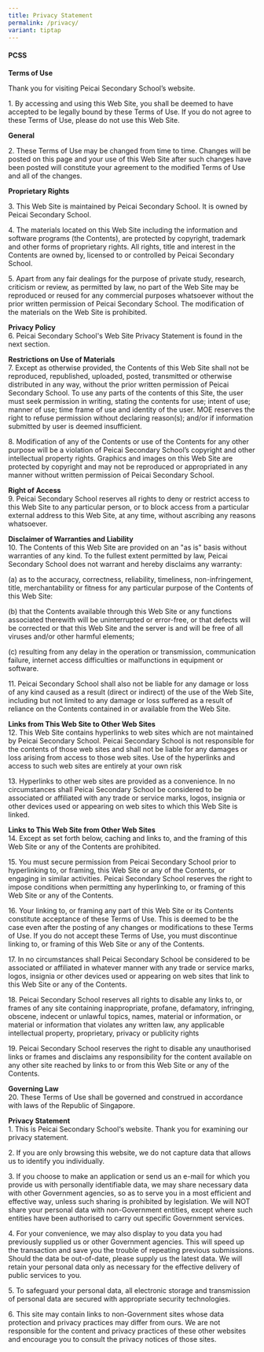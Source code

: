 ```yaml
---
title: Privacy Statement
permalink: /privacy/
variant: tiptap
---
```

<h4><strong>PCSS</strong></h4>
<p><strong>Terms of Use</strong>
</p>
<p>Thank you for visiting Peicai Secondary School’s website.</p>
<p>1. By accessing and using this Web Site, you shall be deemed to have accepted
to be legally bound by these Terms of Use. If you do not agree to these
Terms of Use, please do not use this Web Site.</p>
<p><strong>General<br></strong>
</p>
<p>2. These Terms of Use may be changed from time to time. Changes will be
posted on this page and your use of this Web Site after such changes have
been posted will constitute your agreement to the modified Terms of Use
and all of the changes.</p>
<p><strong>Proprietary Rights</strong>
</p>
<p>3. This Web Site is maintained by Peicai Secondary School. It is owned
by Peicai Secondary School.</p>
<p>4. The materials located on this Web Site including the information and
software programs (the Contents), are protected by copyright, trademark
and other forms of proprietary rights. All rights, title and interest in
the Contents are owned by, licensed to or controlled by Peicai Secondary
School.</p>
<p>5. Apart from any fair dealings for the purpose of private study, research,
criticism or review, as permitted by law, no part of the Web Site may be
reproduced or reused for any commercial purposes whatsoever without the
prior written permission of Peicai Secondary School. The modification of
the materials on the Web Site is prohibited.</p>
<p><strong>Privacy Policy<br></strong>6. Peicai Secondary School's Web Site
Privacy Statement is found in the next section.</p>
<p><strong>Restrictions on Use of Materials<br></strong>7. Except as otherwise
provided, the Contents of this Web Site shall not be reproduced, republished,
uploaded, posted, transmitted or otherwise distributed in any way, without
the prior written permission of Peicai Secondary School. To use any parts
of the contents of this Site, the user must seek permission in writing,
stating the contents for use; intent of use; manner of use; time frame
of use and identity of the user. MOE reserves the right to refuse permission
without declaring reason(s); and/or if information submitted by user is
deemed insufficient.</p>
<p>8. Modification of any of the Contents or use of the Contents for any
other purpose will be a violation of Peicai Secondary School’s copyright
and other intellectual property rights. Graphics and images on this Web
Site are protected by copyright and may not be reproduced or appropriated
in any manner without written permission of Peicai Secondary School.</p>
<p><strong>Right of Access<br></strong>9. Peicai Secondary School reserves
all rights to deny or restrict access to this Web Site to any particular
person, or to block access from a particular external address to this Web
Site, at any time, without ascribing any reasons whatsoever.</p>
<p><strong>Disclaimer of Warranties and Liability<br></strong>10. The Contents
of this Web Site are provided on an "as is" basis without warranties of
any kind. To the fullest extent permitted by law, Peicai Secondary School
does not warrant and hereby disclaims any warranty:</p>
<p>(a) as to the accuracy, correctness, reliability, timeliness, non-infringement,
title, merchantability or fitness for any particular purpose of the Contents
of this Web Site:</p>
<p>(b) that the Contents available through this Web Site or any functions
associated therewith will be uninterrupted or error-free, or that defects
will be corrected or that this Web Site and the server is and will be free
of all viruses and/or other harmful elements;</p>
<p>(c) resulting from any delay in the operation or transmission, communication
failure, internet access difficulties or malfunctions in equipment or software.&nbsp;</p>
<p>11. Peicai Secondary School shall also not be liable for any damage or
loss of any kind caused as a result (direct or indirect) of the use of
the Web Site, including but not limited to any damage or loss suffered
as a result of reliance on the Contents contained in or available from
the Web Site.</p>
<p><strong>Links from This Web Site to Other Web Sites<br></strong>12. This
Web Site contains hyperlinks to web sites which are not maintained by Peicai
Secondary School. Peicai Secondary School is not responsible for the contents
of those web sites and shall not be liable for any damages or loss arising
from access to those web sites. Use of the hyperlinks and access to such
web sites are entirely at your own risk</p>
<p>13. Hyperlinks to other web sites are provided as a convenience. In no
circumstances shall Peicai Secondary School be considered to be associated
or affiliated with any trade or service marks, logos, insignia or other
devices used or appearing on web sites to which this Web Site is linked.</p>
<p><strong>Links to This Web Site from Other Web Sites<br></strong>14. Except
as set forth below, caching and links to, and the framing of this Web Site
or any of the Contents are prohibited.</p>
<p>15. You must secure permission from Peicai Secondary School prior to hyperlinking
to, or framing, this Web Site or any of the Contents, or engaging in similar
activities. Peicai Secondary School reserves the right to impose conditions
when permitting any hyperlinking to, or framing of this Web Site or any
of the Contents.</p>
<p>16. Your linking to, or framing any part of this Web Site or its Contents
constitute acceptance of these Terms of Use. This is deemed to be the case
even after the posting of any changes or modifications to these Terms of
Use. If you do not accept these Terms of Use, you must discontinue linking
to, or framing of this Web Site or any of the Contents.</p>
<p>17. In no circumstances shall Peicai Secondary School be considered to
be associated or affiliated in whatever manner with any trade or service
marks, logos, insignia or other devices used or appearing on web sites
that link to this Web Site or any of the Contents.</p>
<p>18. Peicai Secondary School reserves all rights to disable any links to,
or frames of any site containing inappropriate, profane, defamatory, infringing,
obscene, indecent or unlawful topics, names, material or information, or
material or information that violates any written law, any applicable intellectual
property, proprietary, privacy or publicity rights</p>
<p>19. Peicai Secondary School reserves the right to disable any unauthorised
links or frames and disclaims any responsibility for the content available
on any other site reached by links to or from this Web Site or any of the
Contents.</p>
<p><strong>Governing Law<br></strong>20. These Terms of Use shall be governed
and construed in accordance with laws of the Republic of Singapore.&nbsp;</p>
<p><strong>Privacy Statement<br></strong>1. This is Peicai Secondary School‘s
website. Thank you for examining our privacy statement.</p>
<p>2. If you are only browsing this website, we do not capture data that
allows us to identify you individually.</p>
<p>3. If you choose to make an application or send us an e-mail for which
you provide us with personally identifiable data, we may share necessary
data with other Government agencies, so as to serve you in a most efficient
and effective way, unless such sharing is prohibited by legislation. We
will NOT share your personal data with non-Government entities, except
where such entities have been authorised to carry out specific Government
services.</p>
<p>4. For your convenience, we may also display to you data you had previously
supplied us or other Government agencies. This will speed up the transaction
and save you the trouble of repeating previous submissions. Should the
data be out-of-date, please supply us the latest data. We will retain your
personal data only as necessary for the effective delivery of public services
to you.</p>
<p>5. To safeguard your personal data, all electronic storage and transmission
of personal data are secured with appropriate security technologies.</p>
<p>6. This site may contain links to non-Government sites whose data protection
and privacy practices may differ from ours. We are not responsible for
the content and privacy practices of these other websites and encourage
you to consult the privacy notices of those sites.</p>